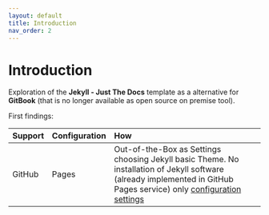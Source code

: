 ```yaml
---
layout: default
title: Introduction
nav_order: 2
---
```


# Introduction

Exploration of the __Jekyll - Just The Docs__ template as a alternative for __GitBook__ (that is no longer available as open source on premise tool).

First findings:

| Support | Configuration | How |
|---------|:--------------|:---------|
| GitHub | Pages | Out-of-the-Box as Settings choosing Jekyll basic Theme. No installation of Jekyll software (already implemented in GitHub Pages service) only [configuration settings](configuration.md) |
